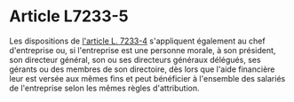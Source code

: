 # Article L7233-5

Les dispositions de [l'article L. 7233-4][1] s'appliquent également au chef d'entreprise ou, si l'entreprise est une personne morale, à son président, son directeur général, son ou ses directeurs généraux délégués, ses gérants ou des membres de son directoire, dès lors que l'aide financière leur est versée aux mêmes fins et peut bénéficier à l'ensemble des salariés de l'entreprise selon les mêmes règles d'attribution.

 [1]: /affichCodeArticle.do?cidTexte=LEGITEXT000006072050&idArticle=LEGIARTI000006904706&dateTexte=&categorieLien=cid